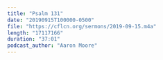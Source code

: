 ```yaml
---
title: "Psalm 131"
date: "20190915T100000-0500"
file: "https://cflcn.org/sermons/2019-09-15.m4a"
length: "17117166"
duration: "37:01"
podcast_author: "Aaron Moore"
---
```

